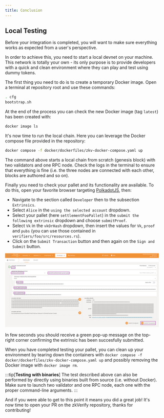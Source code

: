 ```yaml
---
title: Conclusion
---
```


## Local Testing

Before your integration is completed, you will want to make sure everything works as expected from a user's perspective.

In order to achieve this, you need to start a local devnet on your machine.  This network is totally your own - its only purpose is to provide developers with a quick and clean environment where they can play and test using dummy tokens.

The first thing you need to do is to create a temporary Docker image.  Open a terminal at repository root and use these commands:

```bash
. cfg
bootstrap.sh
```

At the end of the process you can check the new Docker image (tag `latest`) has been created with:

```bash
docker image ls
```

It's now time to run the local chain.  Here you can leverage the Docker compose file provided in the repository:

```bash
docker compose -f docker/dockerfiles/zkv-docker-compose.yaml up
```

The command above starts a local chain from scratch (genesis block) with two validators and one RPC node.  Check the logs in the terminal to ensure that everything is fine (i.e. the three nodes are connected with each other, blocks are authored and so on).

Finally you need to check your pallet and its functionality are available. To do this, open your favorite browser targeting [PolkadotJS](https://polkadot.js.org/apps/?rpc=ws%3A%2F%2F127.0.0.1%3A9944#/explorer), then:

- Navigate to the section called `Developer` then to the subsection `Extrinsics`.
- Select `Alice` in the `using the selected account` dropdown.
- Select your pallet (here `settlementFooPallet`) in the `submit the following extrinsic` dropdown and choose `submitProof`.
- Select `Vk` in the `vkOrHash` dropdown, then insert the values for `Vk`, `proof` and `pubs` (you can use those contained in `verifiers/foo/src/resources.rs`).
- Click on the `Submit Transaction` button and then again on the `Sign and Submit` button.

![alt_text](./img/polkadotjs_foo.png)

In few seconds you should receive a green pop-up message on the top-right corner confirming the extrinsic has been succesfully submitted.

When you have completed testing your pallet, you can clean up your environment by tearing down the containers with `docker compose -f docker/dockerfiles/zkv-docker-compose.yaml up` and possibly removing the Docker image with `docker image rm`.

:::tip[**Testing with binaries**]
The test described above can also be performed by directly using binaries built from source (i.e. without Docker).  Make sure to launch two validator and one RPC node, each one with the proper command-line arguments.
:::

And if you were able to get to this point it means you did a great job! It's now time to open your PR on the zkVerify repository, thanks for contributing!
